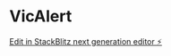 # VicAlert

[Edit in StackBlitz next generation editor ⚡️](https://stackblitz.com/~/github.com/Hecticcc/VicAlert)
